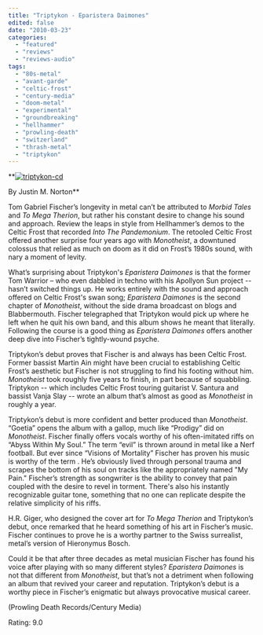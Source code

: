 ```yaml
---
title: "Triptykon - Eparistera Daimones"
edited: false
date: "2010-03-23"
categories:
  - "featured"
  - "reviews"
  - "reviews-audio"
tags:
  - "80s-metal"
  - "avant-garde"
  - "celtic-frost"
  - "century-media"
  - "doom-metal"
  - "experimental"
  - "groundbreaking"
  - "hellhammer"
  - "prowling-death"
  - "switzerland"
  - "thrash-metal"
  - "triptykon"
---
```


**[![triptykon-cd](http://www.hellbound.ca/wp-content/uploads/2010/03/triptykon-cd-300x286.jpg "triptykon-cd")](http://www.hellbound.ca/wp-content/uploads/2010/03/triptykon-cd.jpg)

By Justin M. Norton**

Tom Gabriel Fischer’s longevity in metal can’t be attributed to _Morbid Tales_ and _To Mega Therion_, but rather his constant desire to change his sound and approach. Review the leaps in style from Hellhammer’s demos to the Celtic Frost that recorded _Into The Pandemonium_. The retooled Celtic Frost offered another surprise four years ago with _Monotheist_, a downtuned colossus that relied as much on doom as it did on Frost’s 1980s sound, with nary a moment of levity.

What’s surprising about Triptykon's _Eparistera Daimones_ is that the former Tom Warrior – who even dabbled in techno with his Apollyon Sun project -- hasn’t switched things up. He works entirely with the sound and approach offered on Celtic Frost's swan song; _Eparistera Daimones_ is the second chapter of _Monotheist_, without the side drama broadcast on blogs and Blabbermouth. Fischer telegraphed that Triptykon would pick up where he left when he quit his own band, and this album shows he meant that literally. Following the course is a good thing as _Eparistera Daimones_ offers another deep dive into Fischer’s tightly-wound psyche.

Triptykon’s debut proves that Fischer is and always has been Celtic Frost. Former bassist Martin Ain might have been crucial to establishing Celtic Frost’s aesthetic but Fischer is not struggling to find his footing without him. _Monotheist_ took roughly five years to finish, in part because of squabbling. Triptykon -- which includes Celtic Frost touring guitarist V. Santura and bassist Vanja Slay -- wrote an album that’s almost as good as _Monotheist_ in roughly a year.

Triptykon’s debut is more confident and better produced than _Monotheist_. “Goetia” opens the album with a gallop, much like “Prodigy” did on _Monotheist_. Fischer finally offers vocals worthy of his often-imitated riffs on “Abyss Within My Soul.” The term “evil” is thrown around in metal like a Nerf football. But ever since “Visions of Mortality” Fischer has proven his music is worthy of the term . He’s obviously lived through personal trauma and scrapes the bottom of his soul on tracks like the appropriately named "My Pain." Fischer’s strength as songwriter is the ability to convey that pain coupled with the desire to revel in torment. There's also his instantly recognizable guitar tone, something that no one can replicate despite the relative simplicity of his riffs.

H.R. Giger, who designed the cover art for _To Mega Therion_ and Triptykon’s debut, once remarked that he heard something of his art in Fischer’s music. Fischer continues to prove he is a worthy partner to the Swiss surrealist, metal’s version of Hieronymus Bosch.

Could it be that after three decades as metal musician Fischer has found his voice after playing with so many different styles? _Eparistera Daimones_ is not that different from _Monotheist_, but that’s not a detriment when following an album that revived your career and reputation. Triptykon’s debut is a worthy piece in Fischer’s enigmatic but always provocative musical career.

(Prowling Death Records/Century Media)

Rating: 9.0
